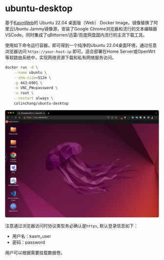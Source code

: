 # ubuntu-desktop

基于[KasmWeb](https://www.kasmweb.com/)的 Ubuntu 22.04 桌面版（Web） Docker Image。镜像替换了阿里云Ubuntu Jammy镜像源，安装了Google Chrome浏览器和流行的文本编辑器VSCode。同时集成了qBittorren/迅雷/百度网盘国内流行的主流下载工具。

使用如下命令运行容器，即可得到一个纯净的Ubuntu 22.04桌面环境，通过任意浏览器访问 `https://your-host-ip` 即可。适合部署在Home Server或OpenWrt等软路由系统中，实现网络资源下载和私有网络服务访问。

```sh
docker run -d \
    --name ubuntu \
    --shm-size=512m \
    -p 443:6901 \
    -e VNC_PW=password \
    -u root \
    --restart always \
    colinchang/ubuntu-desktop
```

![效果图](screen_shot.png)

注意通过浏览器访问时协议类型务必确认是`https`,
默认登录信息如下：
* 用户名：kasm_user
* 密码：password


用户可以根据需要挂载数据卷。